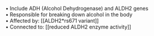 • Include ADH (Alcohol Dehydrogenase) and ALDH2 genes  
• Responsible for breaking down alcohol in the body  
• Affected by: [[ALDH2*rs671 variant]]  
• Connected to: [[reduced ALDH2 enzyme activity]]
